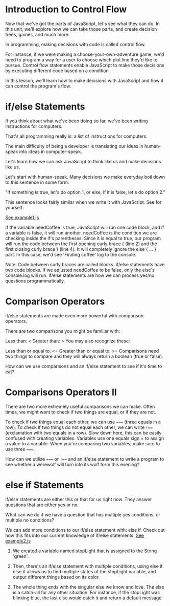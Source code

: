 # Introduction to Control Flow
Now that we've got the parts of JavaScript, let's see what they can do. In this unit, we'll explore how we can take those parts, and create decision trees, games, and much more.

In programming, making decisions with code is called control flow.

For instance, if we were making a choose-your-own-adventure game, we'd need to program a way for a user to choose which plot line they'd like to pursue. Control flow statements enable JavaScript to make those decisions by executing different code based on a condition.

In this lesson, we'll learn how to make decisions with JavaScript and how it can control the program's flow.

# if/else Statements
If you think about what we've been doing so far, we've been writing instructions for computers.

That's all programming really is: a list of instructions for computers.

The main difficulty of being a developer is translating our ideas in human-speak into ideas in computer-speak.

Let's learn how we can ask JavaScript to think like us and make decisions like us.

Let's start with human-speak. Many decisions we make everyday boil down to this sentence in some form:

"If something is true, let's do option 1, or else, if it is false, let's do option 2."

This sentence looks fairly similar when we write it with JavaScript. See for yourself:

[See example1.js](https://github.com/19cah/learn/blob/master/javascript/Control%20Flow/example1.js)

If the variable needCoffee is true, JavaScript will run one code block, and if a variable is false, it will run another.
needCoffee is the condition we are checking inside the if's parentheses. Since it is equal to true, our program will run the code between the first opening curly brace { (line 2) and the first closing curly brace } (line 4). It will completely ignore the else { ... } part. In this case, we'd see 'Finding coffee' log to the console.

Note: Code between curly braces are called blocks. if/else statements have two code blocks.
If we adjusted needCoffee to be false, only the else's console.log will run.
if/else statements are how we can process yes/no questions programmatically.

# Comparison Operators
if/else statements are made even more powerful with comparison operators.

There are two comparisons you might be familiar with:

Less than: <
Greater than: >
You may also recognize these:

Less than or equal to: <=
Greater than or equal to: >=
Comparisons need two things to compare and they will always return a boolean (true or false).

How can we use comparisons and an if/else statement to see if it's time to eat?

# Comparisons Operators II
There are two more extremely useful comparisons we can make. Often times, we might want to check if two things are equal, or if they are not.

To check if two things equal each other, we can use `===` (three equals in a row).
To check if two things do not equal each other, we can write `!==` (exclamation with two equals in a row).
Slow down here, this can be easily confused with creating variables. Variables use one equals sign = to assign a value to a variable. When you're comparing two variables, make sure to use three `===`.

How can we utilize `===` or `!==` and an if/else statement to write a program to see whether a werewolf will turn into its wolf form this evening?
 # else if Statements
if/else statements are either this or that for us right now. They answer questions that are either yes or no.

What can we do if we have a question that has multiple yes conditions, or multiple no conditions?

We can add more conditions to our if/else statement with: else if. Check out how this fits into our current knowledge of if/else statements:
[See example2.js](/example2.js)

1. We created a variable named stopLight that is assigned to the String 'green'.

2. Then, there's an if/else statement with multiple conditions, using else if. else if allows us to find multiple states of the stopLight variable, and output different things based on its color.

3. The whole thing ends with the singular else we know and love. The else is a catch-all for any other situation. For instance, if the stopLight was blinking blue, the last else would catch it and return a default message.
